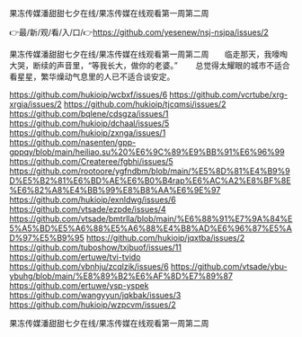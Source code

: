 果冻传媒潘甜甜七夕在线/果冻传媒在线观看第一周第二周

👉最/新/观/看/入/口/👉https://github.com/yesenew/nsj-nsjpa/issues/2

果冻传媒潘甜甜七夕在线/果冻传媒在线观看第一周第二周　　临走那天，我嚎啕大哭，断续的声音里，“等我长大，做你的老婆。”
　　总觉得太耀眼的城市不适合看星星，繁华燥动气息里的人已不适合谈安定。


https://github.com/hukioip/wcbxf/issues/6
https://github.com/vcrtube/xrg-xrgia/issues/2
https://github.com/hukioip/tjcqmsi/issues/2
https://github.com/bqlene/cdsgza/issues/1
https://github.com/hukioip/dchaal/issues/5
https://github.com/hukioip/zxnga/issues/1
https://github.com/nasenten/gpp-gppqy/blob/main/heiliao.su%20%E6%9C%89%E9%BB%91%E6%96%99
https://github.com/Createree/fgbhi/issues/5
https://github.com/rootoore/ygfndbm/blob/main/%E5%8D%81%E4%B9%9D%E5%B2%81%E6%BD%AE%E6%B0%B4rap%E6%AC%A2%E8%BF%8E%E6%82%A8%E4%BB%99%E8%B8%AA%E6%9E%97
https://github.com/hukioip/exnldwg/issues/6
https://github.com/vtsade/ezpde/issues/4
https://github.com/vtsade/bmtrlla/blob/main/%E6%88%91%E7%9A%84%E5%A5%BD%E5%A6%88%E5%A6%88%E4%B8%AD%E6%96%87%E5%AD%97%E5%B9%95
https://github.com/hukioip/jqxtba/issues/2
https://github.com/tuboshow/txjbuof/issues/11
https://github.com/ertuwe/tvi-tvido
https://github.com/vbnhju/zcqlzik/issues/6
https://github.com/vtsade/ybu-ybuhg/blob/main/%E8%89%B2%E6%AF%8D%E7%89%87
https://github.com/ertuwe/ysp-yspek
https://github.com/wangyyun/jqkbak/issues/3
https://github.com/hukioip/wzpcvm/issues/2

果冻传媒潘甜甜七夕在线/果冻传媒在线观看第一周第二周
